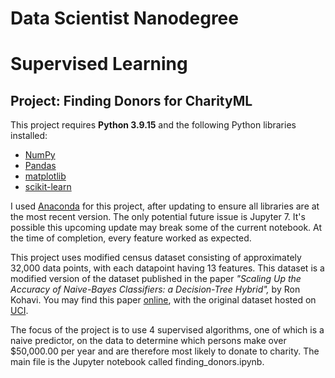 # Data Scientist Nanodegree
# Supervised Learning
## Project: Finding Donors for CharityML


This project requires **Python 3.9.15** and the following Python libraries installed:

- [NumPy](http://www.numpy.org/)
- [Pandas](http://pandas.pydata.org)
- [matplotlib](http://matplotlib.org/)
- [scikit-learn](http://scikit-learn.org/stable/)

I used [Anaconda](https://www.continuum.io/downloads) for this project, after updating to ensure all libraries are at the most recent version. The only potential future issue is Jupyter 7. It's possible this upcoming update may break some of the current notebook. At the time of completion, every feature worked as expected. 

This project uses modified census dataset consisting of approximately 32,000 data points, with each datapoint having 13 features. This dataset is a modified version of the dataset published in the paper *"Scaling Up the Accuracy of Naive-Bayes Classifiers: a Decision-Tree Hybrid",* by Ron Kohavi. You may find this paper [online](https://www.aaai.org/Papers/KDD/1996/KDD96-033.pdf), with the original dataset hosted on [UCI](https://archive.ics.uci.edu/ml/datasets/Census+Income). 

The focus of the project is to use 4 supervised algorithms, one of which is a naive predictor, on the data to determine which persons make over $50,000.00 per year and are therefore most likely to donate to charity. The main file is the Jupyter notebook called finding_donors.ipynb.



